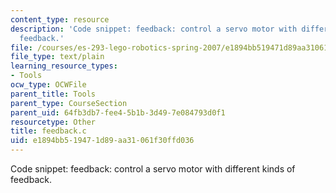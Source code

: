 ```yaml
---
content_type: resource
description: 'Code snippet: feedback: control a servo motor with different kinds of
  feedback.'
file: /courses/es-293-lego-robotics-spring-2007/e1894bb519471d89aa31061f30ffd036_feedback.c
file_type: text/plain
learning_resource_types:
- Tools
ocw_type: OCWFile
parent_title: Tools
parent_type: CourseSection
parent_uid: 64fb3db7-fee4-5b1b-3d49-7e084793d0f1
resourcetype: Other
title: feedback.c
uid: e1894bb5-1947-1d89-aa31-061f30ffd036
---
```

Code snippet: feedback: control a servo motor with different kinds of feedback.